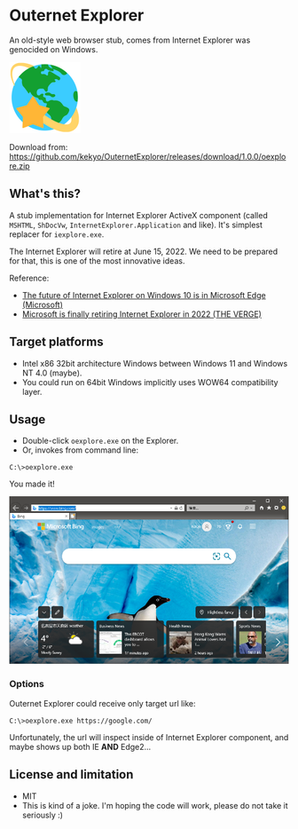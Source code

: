 # Outernet Explorer

An old-style web browser stub, comes from Internet Explorer was genocided on Windows.

![Outernet Explorer icon](images/oexplore-128.png)

Download from: https://github.com/kekyo/OuternetExplorer/releases/download/1.0.0/oexplore.zip

## What's this?

A stub implementation for Internet Explorer ActiveX component (called `MSHTML`, `ShDocVw`, `InternetExplorer.Application` and like). It's simplest replacer for `iexplore.exe`.

The Internet Explorer will retire at June 15, 2022. We need to be prepared for that, this is one of the most innovative ideas.

Reference:

* [The future of Internet Explorer on Windows 10 is in Microsoft Edge (Microsoft)](https://blogs.windows.com/windowsexperience/2021/05/19/the-future-of-internet-explorer-on-windows-10-is-in-microsoft-edge/)
* [Microsoft is finally retiring Internet Explorer in 2022 (THE VERGE)](https://www.theverge.com/2021/5/19/22443997/microsoft-internet-explorer-end-of-support-date)

## Target platforms

* Intel x86 32bit architecture Windows between Windows 11 and Windows NT 4.0 (maybe).
* You could run on 64bit Windows implicitly uses WOW64 compatibility layer.

## Usage

* Double-click `oexplore.exe` on the Explorer.
* Or, invokes from command line:

```
C:\>oexplore.exe
```

You made it!

![Outernet Explorer screen shot](images/run.png)

### Options

Outernet Explorer could receive only target url like:

```
C:\>oexplore.exe https://google.com/
```

Unfortunately, the url will inspect inside of Internet Explorer component, and maybe shows up both IE **AND** Edge2...

## License and limitation

* MIT
* This is kind of a joke. I'm hoping the code will work, please do not take it seriously :)
